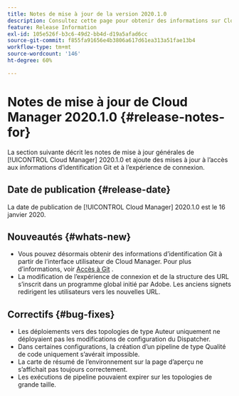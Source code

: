 ```yaml
---
title: Notes de mise à jour de la version 2020.1.0
description: Consultez cette page pour obtenir des informations sur Cloud Manager 2020.1.0
feature: Release Information
exl-id: 105e526f-b3c6-49d2-bb4d-d19a5afad6cc
source-git-commit: f855fa91656e4b3806a617d61ea313a51fae13b4
workflow-type: tm+mt
source-wordcount: '146'
ht-degree: 60%

---
```


# Notes de mise à jour de Cloud Manager 2020.1.0 {#release-notes-for}

La section suivante décrit les notes de mise à jour générales de [!UICONTROL Cloud Manager] 2020.1.0 et ajoute des mises à jour à l’accès aux informations d’identification Git et à l’expérience de connexion.

## Date de publication {#release-date}

La date de publication de [!UICONTROL Cloud Manager] 2020.1.0 est le 16 janvier 2020.

## Nouveautés {#whats-new}

* Vous pouvez désormais obtenir des informations d’identification Git à partir de l’interface utilisateur de Cloud Manager. Pour plus d’informations, voir [Accès à Git](/help/managing-code/managing-repositories.md) .
* La modification de l’expérience de connexion et de la structure des URL s’inscrit dans un programme global initié par Adobe. Les anciens signets redirigent les utilisateurs vers les nouvelles URL.


## Correctifs {#bug-fixes}

* Les déploiements vers des topologies de type Auteur uniquement ne déployaient pas les modifications de configuration du Dispatcher.
* Dans certaines configurations, la création d’un pipeline de type Qualité de code uniquement s’avérait impossible.
* La carte de résumé de l’environnement sur la page d’aperçu ne s’affichait pas toujours correctement.
* Les exécutions de pipeline pouvaient expirer sur les topologies de grande taille.
